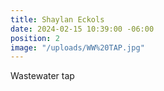 ```yaml
---
title: Shaylan Eckols
date: 2024-02-15 10:39:00 -06:00
position: 2
image: "/uploads/WW%20TAP.jpg"
---
```


Wastewater tap